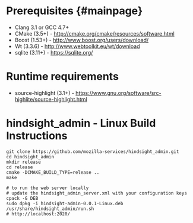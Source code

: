 Prerequisites {#mainpage}
====
* Clang 3.1 or GCC 4.7+
* CMake (3.5+) - http://cmake.org/cmake/resources/software.html
* Boost (1.53+) - http://www.boost.org/users/download/
* Wt (3.3.6) - http://www.webtoolkit.eu/wt/download
* sqlite (3.11+) - https://sqlite.org/

Runtime requirements
====
* source-highlight (3.1+) - https://www.gnu.org/software/src-highlite/source-highlight.html


hindsight_admin - Linux Build Instructions
====
    git clone https://github.com/mozilla-services/hindsight_admin.git
    cd hindsight_admin 
    mkdir release
    cd release
    cmake -DCMAKE_BUILD_TYPE=release ..
    make

    # to run the web server locally 
    # update the hindsight_admin_server.xml with your configuration keys
    cpack -G DEB
    sudo dpkg -i hindsight-admin-0.0.1-Linux.deb
    /usr/share/hindsight_admin/run.sh
    # http://localhost:2020/
